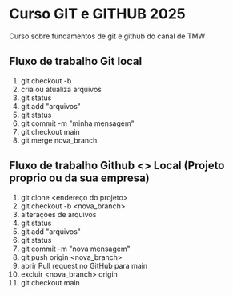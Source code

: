 # Curso GIT e GITHUB 2025


Curso sobre fundamentos de git e github do canal de TMW 

 ## Fluxo de trabalho Git local
 01. git checkout -b  <nova-branch>
 02. cria ou atualiza arquivos
 03. git status
 04. git add "arquivos"
 05. git status
 06. git commit -m "minha mensagem"
 07. git checkout main
 08. git merge nova_branch

 ## Fluxo de trabalho Github <> Local (Projeto proprio ou da sua empresa)
 01. git clone <endereço do projeto>
 02. git checkout -b <nova_branch>
 03. alterações de arquivos
 04. git status
 05. git add "arquivos"
 06. git status
 07. git commit -m "nova mensagem"
 08. git push origin <nova_branch>
 09. abrir Pull request no GitHub para main
 10. excluir <nova_branch> origin
 11. git checkout main 

